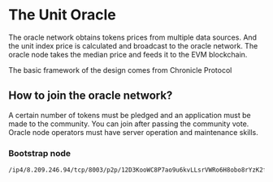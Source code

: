 # The Unit Oracle

The oracle network obtains tokens prices from multiple data sources.
And the unit index price is calculated and broadcast to the oracle network.
The oracle node takes the median price and feeds it to the EVM blockchain.

The basic framework of the design comes from Chronicle Protocol

## How to join the oracle network?
A certain number of tokens must be pledged and an application must be made to the community. You can join after passing the community vote.
Oracle node operators must have server operation and maintenance skills.

### Bootstrap node
    
    /ip4/8.209.246.94/tcp/8003/p2p/12D3KooWC8P7ao9u6kvLLsrVWRo6H8obo8rYzK2fZwRPAbHPtJwc